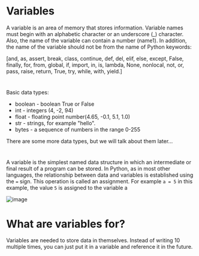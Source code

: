 # Variables

A variable is an area of ​​memory that stores information. Variable names must begin with an alphabetic character or an underscore (_) character.
Also, the name of the variable can contain a number (name1).
In addition, the name of the variable should not be from the name of Python keywords:

[and, as, assert, break, class, continue, def, del, elif, else, except, False, finally, for, from, global, if, import, in, is, lambda, None, nonlocal, not, or, pass, raise, return, True, try, while, with, yield.]

#

Basic data types:

* boolean - boolean True or False
* int - integers (4, -2, 94)
* float - floating point number(4.65, -0.1, 5.1, 1.0)
* str - strings, for example "hello".
* bytes - a sequence of numbers in the range 0-255

There are some more data types, but we will talk about them later...

#

A variable is the simplest named data structure in which an intermediate or final result of a program can be stored. In Python, as in most other languages, the relationship between data and variables is established using the `=` sign. This operation is called an assignment. For example `a = 5` in this example, the value `5` is assigned to the variable a

![image](https://user-images.githubusercontent.com/70141250/127202632-e984a314-9e9d-44a6-a644-82423b625906.png)


# What are variables for?
Variables are needed to store data in themselves. Instead of writing 10 multiple times, you can just put it in a variable and reference it in the future.
